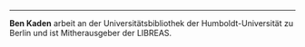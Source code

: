 ---
**Ben Kaden** arbeit an der Universitätsbibliothek der Humboldt-Universität zu Berlin und ist Mitherausgeber der LIBREAS.